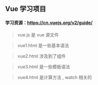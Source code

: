 ## Vue 学习项目
#### 学习资源：https://cn.vuejs.org/v2/guide/

>vue.js 是 vue 源文件

>vue1.html 是一些基本语法

>vue2.html 涉及到了组件

>vue3.html 是一些模板语法

>vue4.html 是计算方法 , watch 相关的
